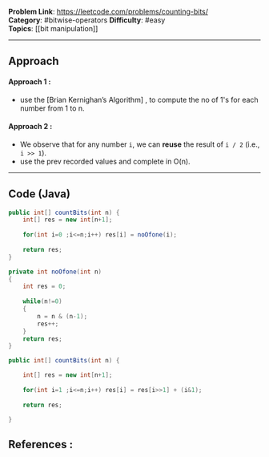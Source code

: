 
**Problem Link**: https://leetcode.com/problems/counting-bits/  
**Category**: #bitwise-operators
**Difficulty**: #easy  
**Topics**: [[bit manipulation]]

---

## Approach

#### Approach 1 :

- use the [Brian Kernighan’s Algorithm] , to compute the no of 1's for each number from 1 to n.

#### Approach 2 :

- We observe that for any number `i`, we can **reuse** the result of `i / 2` (i.e., `i >> 1`).
- use the prev recorded values and complete in O(n).

---

## Code (Java)

```java
public int[] countBits(int n) {
	int[] res = new int[n+1];
	
	for(int i=0 ;i<=n;i++) res[i] = noOfone(i);
	
	return res;
}

private int noOfone(int n)
{
	int res = 0;
		
	while(n!=0)	
	{	
		n = n & (n-1);		
		res++;	
	}	
	return res;
}

```

```java
public int[] countBits(int n) {

	int[] res = new int[n+1];
	
	for(int i=1 ;i<=n;i++) res[i] = res[i>>1] + (i&1);
	
	return res;

}
```
## References :